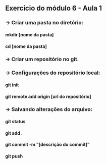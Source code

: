 ## Exercicio do módulo 6 - Aula 1

### -> Criar uma pasta no diretório:

#### mkdir [nome da pasta]

#### cd [nome da pasta]

### -> Criar um repositório no git.

### -> Configurações do repositório local:

#### git init

#### git remote add origin [url do repositório]

### -> Salvando alterações do arquivo:

#### git status

#### git add .

#### git commit -m "[descrição do commit]"

#### git push
